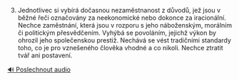 
3. Jednotlivec si vybírá dočasnou nezaměstnanost z důvodů, jež jsou v běžné řeči označovány za neekonomické nebo dokonce za iracionální. Nechce zaměstnání, která jsou v rozporu s jeho náboženským, morálním či politickým přesvědčením. Vyhýbá se povoláním, jejichž výkon by ohrozil jeho společenskou prestiž. Nechává se vést tradičními standardy toho, co je pro vznešeného člověka vhodné a co nikoli. Nechce ztratit tvář ani postavení.

[🔊 Poslechnout audio](/data/7-paragraphs/audio/chapter_108/para_006-3-Jednotlivec-si-vybr-doasnou-nezamstnanost-z.mp3)
